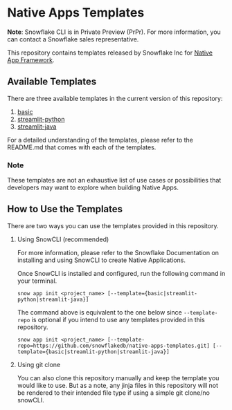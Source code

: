 # Native Apps Templates
**Note**: Snowflake CLI is in Private Preview (PrPr). For more information, you can contact a Snowflake sales representative.

This repository contains templates released by Snowflake Inc for [Native App Framework](https://docs.snowflake.com/en/developer-guide/native-apps/native-apps-about).

## Available Templates
There are three available templates in the current version of this repository:
1. [basic](./basic/README.md)
2. [streamlit-python](./streamlit-python/README.md)
3. [streamlit-java](./streamlit-java/README.md)

For a detailed understanding of the templates, please refer to the README.md that comes with each of the templates. 

### Note
These templates are not an exhaustive list of use cases or possibilities that developers may want to explore when building Native Apps. 


## How to Use the Templates

There are two ways you can use the templates provided in this repository. 

1. Using SnowCLI (recommended)

    For more information, please refer to the Snowflake Documentation on installing and using SnowCLI to create Native Applications. 
    
    Once SnowCLI is installed and configured, run the following command in your terminal.
    ```
    snow app init <project_name> [--template={basic|streamlit-python|streamlit-java}]
    ```
    The command above is equivalent to the one below since `--template-repo` is optional if you intend to use any templates provided in this repository.  
    ```
    snow app init <project_name> [--template-repo=https://github.com/snowflakedb/native-apps-templates.git] [--template={basic|streamlit-python|streamlit-java}]
    ```

2. Using git clone

    You can also clone this repository manually and keep the template you would like to use. But as a note, any jinja files in this repository will not be rendered to their intended file type if using a simple git clone/no snowCLI. 
